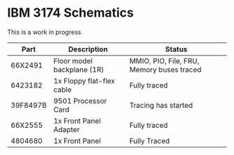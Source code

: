 IBM 3174 Schematics
======================

This is a work in progress

| Part     | Description                | Status                                     |
| -------- | -------------------------- | ------------------------------------------ |
| 66X2491  | Floor model backplane (1R) | MMIO, PIO, File, FRU, Memory buses traced  |
| 6423182  | 1x Floppy flat-flex cable  | Fully traced                               |
| 39F8497B | 9501 Processor Card        | Tracing has started                        |
| 66X2555  | 1x Front Panel Adapter     | Fully traced                               |
| 4804680  | 1x Front Panel             | Fully Traced                               |